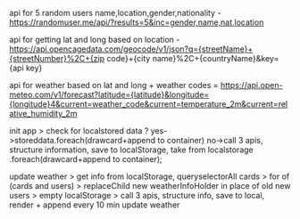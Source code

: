 api for 5 random users name,location,gender,nationality - https://randomuser.me/api/?results=5&inc=gender,name,nat,location


api for getting lat and long based on location - https://api.opencagedata.com/geocode/v1/json?q={streetName}+{streetNumber}%2C+{zip code}+{city name}%2C+{countryName}&key={api key}

api for weather based on lat and long + weather codes = https://api.open-meteo.com/v1/forecast?latitude={latitude}&longitude={longitude}4&current=weather_code&current=temperature_2m&current=relative_humidity_2m



init app > check for localstored data ? yes->storeddata.foreach(drawcard+append to container) no->call 3 apis, structure information, save to localStorage, take from localstorage .foreach(drawcard+append to container);

update weather > get info from localStorage, queryselectorAll cards > for of (cards and users) > replaceChild new weatherInfoHolder in place of old
new users > empty localStorage > call 3 apis, structure info, save to local, render + append
every 10 min update weather


